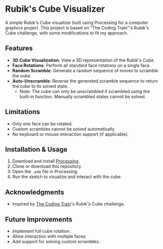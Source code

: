 # Rubik's Cube Visualizer

A simple Rubik's Cube visualizer built using Processing for a computer graphics project. This project is based on "The Coding Train"'s Rubik's Cube challenge, with some modifications to fit my approach.

## Features

- **3D Cube Visualization**: View a 3D representation of the Rubik's Cube.
- **Face Rotations**: Perform all standard face rotations on a single face.
- **Random Scramble**: Generate a random sequence of moves to scramble the cube.
- **Auto-Unscramble**: Reverse the generated scramble sequence to return the cube to its solved state.
  - Note: The cube can only be unscrambled if scrambled using the built-in function. Manually scrambled states cannot be solved.

## Limitations

- Only one face can be rotated.
- Custom scrambles cannot be solved automatically.
- No keyboard or mouse interaction support (if applicable).

## Installation & Usage

1. Download and install [Processing](https://processing.org/download/).
2. Clone or download this repository.
3. Open the `.pde` file in Processing.
4. Run the sketch to visualize and interact with the cube.

## Acknowledgments

- Inspired by [The Coding Train](https://www.youtube.com/c/TheCodingTrain)'s Rubik's Cube challenge.

## Future Improvements

- Implement full cube rotation.
- Allow interaction with multiple faces.
- Add support for solving custom scrambles.
